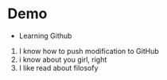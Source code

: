 # Demo

- Learning Github

1. I know how to push modification to GitHub
2. i know about you girl, right
3. I like read about filosofy
